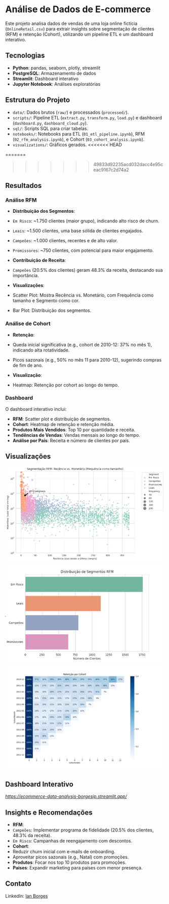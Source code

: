 # Análise de Dados de E-commerce

Este projeto analisa dados de vendas de uma loja online fictícia (`OnlineRetail.csv`) para extrair insights sobre segmentação de clientes (RFM) e retenção (Cohort), utilizando um pipeline ETL e um dashboard interativo.

## Tecnologias
- **Python**: pandas, seaborn, plotly, streamlit
- **PostgreSQL**: Armazenamento de dados
- **Streamlit**: Dashboard interativo
- **Jupyter Notebook**: Análises exploratórias

## Estrutura do Projeto
- `data/`: Dados brutos (`raw/`) e processados (`processed/`).
- `scripts/`: Pipeline ETL (`extract.py`, `transform.py`, `load.py`) e dashboard (`dashboard.py`, `dashboard_cloud.py`).
- `sql/`: Scripts SQL para criar tabelas.
- `notebooks/`: Notebooks para ETL (`01_etl_pipeline.ipynb`), RFM (`02_rfm_analysis.ipynb`), e Cohort (`03_cohort_analysis.ipynb`).
- `visualizations/`: Gráficos gerados.
<<<<<<< HEAD

=======
  
>>>>>>> 49833d92235acd032dacc4e95ceac9167c2d74a2
## Resultados
### Análise RFM
- **Distribuição dos Segmentos**:
- `Em Risco`: ~1.750 clientes (maior grupo), indicando alto risco de churn.
- `Leais`: ~1.500 clientes, uma base sólida de clientes engajados.
- `Campeões`: ~1.000 clientes, recentes e de alto valor.
- `Promissores`: ~750 clientes, com potencial para maior engajamento.

- **Contribuição de Receita**:
- `Campeões` (20.5% dos clientes) geram 48.3% da receita, destacando sua importância.

- **Visualizações**:
- Scatter Plot: Mostra Recência vs. Monetário, com Frequência como tamanho e Segmento como cor.
- Bar Plot: Distribuição dos segmentos.

### Análise de Cohort
- **Retenção**:
- Queda inicial significativa (e.g., cohort de 2010-12: 37% no mês 1), indicando alta rotatividade.
- Picos sazonais (e.g., 50% no mês 11 para 2010-12), sugerindo compras de fim de ano.

- **Visualização**:
- Heatmap: Retenção por cohort ao longo do tempo.

### Dashboard
O dashboard interativo inclui:
- **RFM**: Scatter plot e distribuição de segmentos.
- **Cohort**: Heatmap de retenção e retenção média.
- **Produtos Mais Vendidos**: Top 10 por quantidade e receita.
- **Tendências de Vendas**: Vendas mensais ao longo do tempo.
- **Análise por País**: Receita e número de clientes por país.

## Visualizações
![RFM Scatter Plot](visualizations/rfm_scatter_improved.png)
![RFM Segment Distribution](visualizations/rfm_segments.png)
![Cohort Retention](visualizations/cohort_heatmap.png)

## Dashboard Interativo
*https://ecommerce-data-analysis-borgesip.streamlit.app/*

## Insights e Recomendações
- **RFM**:
- `Campeões`: Implementar programa de fidelidade (20.5% dos clientes, 48.3% da receita).
- `Em Risco`: Campanhas de reengajamento com descontos.
- **Cohort**:
- Reduzir churn inicial com e-mails de onboarding.
- Aproveitar picos sazonais (e.g., Natal) com promoções.
- **Produtos**: Focar nos top 10 produtos para promoções.
- **Países**: Expandir marketing para países com menor presença.

## Contato
LinkedIn: [Ian Borges](https://linkedin.com/in/borgesip)
